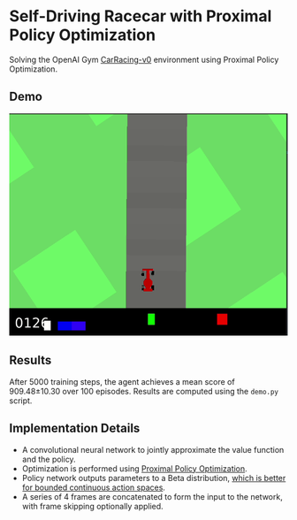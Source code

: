 # Self-Driving Racecar with Proximal Policy Optimization

Solving the OpenAI Gym [CarRacing-v0](https://gym.openai.com/envs/CarRacing-v0) environment using Proximal Policy Optimization.

## Demo

![Video Demo](extra/demo.gif)

## Results

After 5000 training steps, the agent achieves a mean score of 909.48±10.30 over 100 episodes. Results are computed using the `demo.py` script.

## Implementation Details

- A convolutional neural network to jointly approximate the value function and the policy.
- Optimization is performed using [Proximal Policy Optimization](https://arxiv.org/abs/1707.06347).
- Policy network outputs parameters to a Beta distribution, [which is better for bounded continuous action spaces](https://proceedings.mlr.press/v70/chou17a/chou17a.pdf).
- A series of 4 frames are concatenated to form the input to the network, with frame skipping optionally applied.
